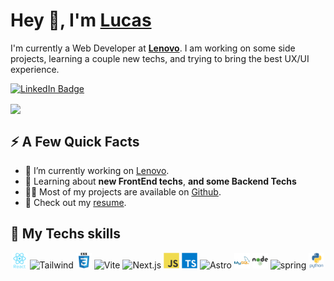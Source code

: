 
<h1>Hey 👋, I'm <a href="">Lucas</a></h1>
<p>I'm currently a Web Developer at <strong><a href="">Lenovo</a></strong>. I am working on some side projects, learning a couple new techs, and trying to bring the best UX/UI experience.</p>
<p>
 <a href="https://www.linkedin.com/in/lucas-gonzalez-678631124/">
     <a href="https://www.linkedin.com/in/lucas-gonzalez-678631124/">
        <img src="https://img.shields.io/badge/-@lucas-0077B5?style=flat-square&amp;labelColor=0077B5&amp;logo=LinkedIn&amp;link=https://www.linkedin.com/in/lucas-gonzalez-678631124/" alt="LinkedIn Badge"></a> 
</p>

<img align="center" src="https://media1.giphy.com/media/13HgwGsXF0aiGY/giphy.gif" />
<h2>⚡️ A Few Quick Facts</h2>
<ul>
<li>🔭 I’m currently working on <a href="">Lenovo</a>.</li>
<li>🧐 Learning about <strong>new FrontEnd techs</strong>, <strong>and some Backend Techs </strong></li>
<li>👨‍💻 Most of my projects are available on <a href="https://github.com/luc4s92">Github</a>.</li>

<li>📙 Check out my <a href="">resume</a>.</li>

</ul>

<h2>🚀 My Techs skills</h2>
<p align="center">
<img src="https://raw.githubusercontent.com/devicons/devicon/master/icons/react/react-original-wordmark.svg" alt="react" width="25" height="25" />
<img src="https://tailwindcss.com/_next/static/media/tailwindcss-mark.3c5441fc7a190fb1800d4a5c7f07ba4b1345a9c8.svg" alt="Tailwind" width="25" height="25" />
<img src="https://raw.githubusercontent.com/devicons/devicon/master/icons/css3/css3-original-wordmark.svg" alt="css3" width="25" height="25" />
<img src="https://upload.wikimedia.org/wikipedia/commons/f/f1/Vitejs-logo.svg" alt="Vite" width="25" height="25" />
<img src="https://www.svgrepo.com/show/354113/nextjs-icon.svg" alt="Next.js" width="25" height="25" />
<img src="https://raw.githubusercontent.com/devicons/devicon/master/icons/javascript/javascript-original.svg" alt="javascript" width="25" height="25" />
<img src="https://raw.githubusercontent.com/devicons/devicon/master/icons/typescript/typescript-original.svg" alt="typescript" width="25" height="25" />
<img src="https://cdn.worldvectorlogo.com/logos/astrojs.svg" alt="Astro" width="25" height="25" />
<img src="https://raw.githubusercontent.com/devicons/devicon/master/icons/mysql/mysql-original-wordmark.svg" alt="mysql" width="25" height="25" />
<img src="https://raw.githubusercontent.com/devicons/devicon/master/icons/nodejs/nodejs-original-wordmark.svg" alt="nodejs" width="25" height="25" />
<img src="https://www.vectorlogo.zone/logos/springio/springio-icon.svg" alt="spring" width="25" height="25" />
<img src="https://raw.githubusercontent.com/devicons/devicon/master/icons/python/python-original-wordmark.svg" alt="python" width="25" height="25" />
</p>
